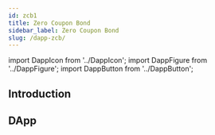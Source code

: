 ```yaml
---
id: zcb1
title: Zero Coupon Bond
sidebar_label: Zero Coupon Bond
slug: /dapp-zcb/
---
```


import DappIcon from '../DappIcon';
import DappFigure from '../DappFigure';
import DappButton from '../DappButton';

<DappFigure img='zcb-screen.png' width='100%'/>

<DappButton url="https://edukera.github.io/completium-dapp-zerocouponbond/" txt="open dapp"/>

## Introduction

## DApp